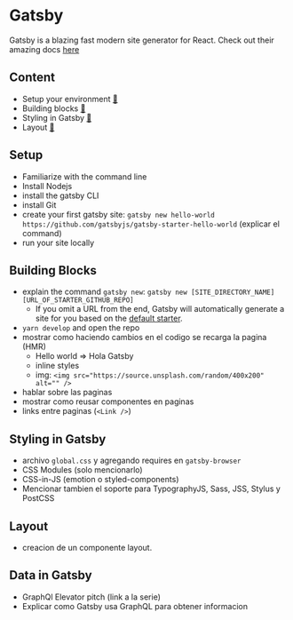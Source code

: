 # Gatsby

Gatsby is a blazing fast modern site generator for React. Check out their amazing docs [here](https://www.gatsbyjs.org/docs/)

## Content

- Setup your environment [🔗](#setup)
- Building blocks [🔗](#buiding-blocks)
- Styling in Gatsby [🔗](#styling-in-gatsby)
- Layout [🔗](#layout)

## Setup

- Familiarize with the command line
- Install Nodejs
- install the gatsby CLI
- install Git
- create your first gatsby site: `gatsby new hello-world https://github.com/gatsbyjs/gatsby-starter-hello-world` (explicar el command)
- run your site locally

## Building Blocks

- explain the command `gatsby new`: `gatsby new [SITE_DIRECTORY_NAME] [URL_OF_STARTER_GITHUB_REPO]`
  - If you omit a URL from the end, Gatsby will automatically generate a site for you based on the [default starter](https://github.com/gatsbyjs/gatsby-starter-default).
- `yarn develop` and open the repo
- mostrar como haciendo cambios en el codigo se recarga la pagina (HMR)
  - Hello world => Hola Gatsby
  - inline styles
  - img: `<img src="https://source.unsplash.com/random/400x200" alt="" />`
- hablar sobre las paginas
- mostrar como reusar componentes en paginas
- links entre paginas (`<Link />`)

## Styling in Gatsby

- archivo `global.css` y agregando requires en `gatsby-browser`
- CSS Modules (solo mencionarlo)
- CSS-in-JS (emotion o styled-components)
- Mencionar tambien el soporte para TypographyJS, Sass, JSS, Stylus y PostCSS

## Layout

- creacion de un componente layout.

## Data in Gatsby

- GraphQl Elevator pitch (link a la serie)
- Explicar como Gatsby usa GraphQL para obtener informacion
